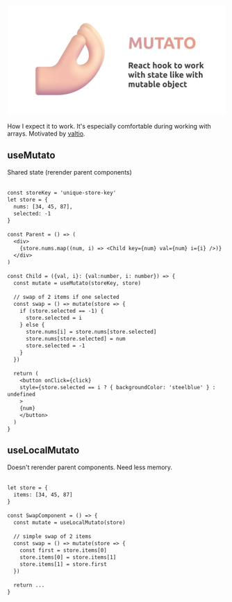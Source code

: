 ![](assets/mutato-github.png)

How I expect it to work. It's especially comfortable during working with arrays. Motivated by [valtio](https://github.com/pmndrs/valtio).


## useMutato
Shared state (rerender parent components)

```tsx

const storeKey = 'unique-store-key'
let store = {
  nums: [34, 45, 87],
  selected: -1
}

const Parent = () => (
  <div>
    {store.nums.map((num, i) => <Child key={num} val={num} i={i} />)}
  </div>
)

const Child = ({val, i}: {val:number, i: number}) => {
  const mutate = useMutato(storeKey, store)

  // swap of 2 items if one selected
  const swap = () => mutate(store => {
    if (store.selected == -1) {
      store.selected = i
    } else {
      store.nums[i] = store.nums[store.selected]
      store.nums[store.selected] = num
      store.selected = -1
    }
  })

  return (
    <button onClick={click}
    style={store.selected == i ? { backgroundColor: 'steelblue' } : undefined
    >
    {num}
    </button>
  )
}

```

## useLocalMutato
Doesn't rerender parent components. Need less memory.

```tsx

let store = {
  items: [34, 45, 87]
}

const SwapComponent = () => {
  const mutate = useLocalMutato(store)

  // simple swap of 2 items
  const swap = () => mutate(store => {
    const first = store.items[0]
    store.items[0] = store.items[1]
    store.items[1] = store.first
  })

  return ...
}

```